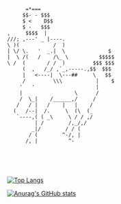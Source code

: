   ```  
        =*===                                                                  
       $$- - $$$
       $ <    D$$
       $ -   $$$
 ,     $$$$  |
///; ,---' _ |----.
 \ )(           /  )
 | \/ \.   '  _.|  \              $
 |  \ /(   /    /\_ \          $$$$$
  \ /  (       / /  )         $$$ $$$
       (  ,   /_/ ,`_,-----.,$$  $$$
       |   <----|  \---##     \   $$
       /         \\\           |    $
      '   '                    |
      |                 \      /
      /  \_|    /______,/     /
     /   / |   /    |   |    /
    (   /--|  /.     \  (\  (_
     `----,( ( _\     \ / / ,/
           | /        /,_/,/
          _|/        / / (
         / (        ^-/, |
        /, |          ^-   
  
  
 ```
<br>
<br>

  
  [![Top Langs](https://github-readme-stats.vercel.app/api/top-langs/?username=ronirev&show_icons=true&theme=dracula&layout=compact)](https://github.com/anuraghazra/github-readme-stats)
  
[![Anurag's GitHub stats](https://github-readme-stats.vercel.app/api?username=ronirev&show_icons=true&theme=dracula)](https://github.com/anuraghazra/github-readme-stats)


 
 
 
 
 
 
 
 
